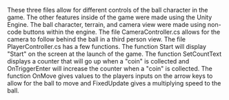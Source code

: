  These three files allow for different controls of the ball character in the game. The other features inside of the game were made using the Unity Engine. 
The ball character, terrain, and camera view were made using non-code buttons within the engine. The file CameraController.cs allows for the camera to follow
behind the ball in a third person view. The file PlayerController.cs has a few functions. The function Start will display "Start" on the screen at the launch
of the game. The function SetCountText displays a counter that will go up when a "coin" is collected and OnTriggerEnter will increase the counter when a
"coin" is collected. The function OnMove gives values to the players inputs on the arrow keys to allow for the ball to move and FixedUpdate gives a 
multiplying speed to the ball.
